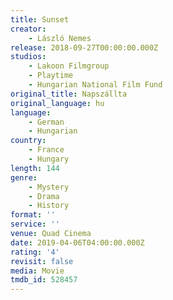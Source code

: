 ```yaml
---
title: Sunset
creator:
    - László Nemes
release: 2018-09-27T00:00:00.000Z
studios:
    - Lakoon Filmgroup
    - Playtime
    - Hungarian National Film Fund
original_title: Napszállta
original_language: hu
language:
    - German
    - Hungarian
country:
    - France
    - Hungary
length: 144
genre:
    - Mystery
    - Drama
    - History
format: ''
service: ''
venue: Quad Cinema
date: 2019-04-06T04:00:00.000Z
rating: '4'
revisit: false
media: Movie
tmdb_id: 528457
---
```

